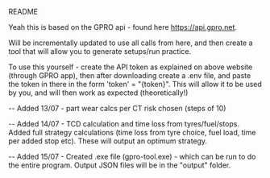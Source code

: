 README

Yeah this is based on the GPRO api - found here https://api.gpro.net.

Will be incrementally updated to use all calls from here, and then create a tool that will allow you to generate setups/run practice.

To use this yourself - create the API token as explained on above website (through GPRO app), then after downloading create a .env file, and paste the token in there in the form 'token' = "{token}". This will allow it to be used by you, and will then work as expected (theoretically!)

-- Added 13/07 - part wear calcs per CT risk chosen (steps of 10)

-- Added 14/07 - TCD calculation and time loss from tyres/fuel/stops. Added full strategy calculations (time loss from tyre choice, fuel load, time per added stop etc). These will output an optimum strategy.

-- Added 15/07 - Created .exe file (gpro-tool.exe) - which can be run to do the entire program. Output JSON files will be in the "output" folder.
